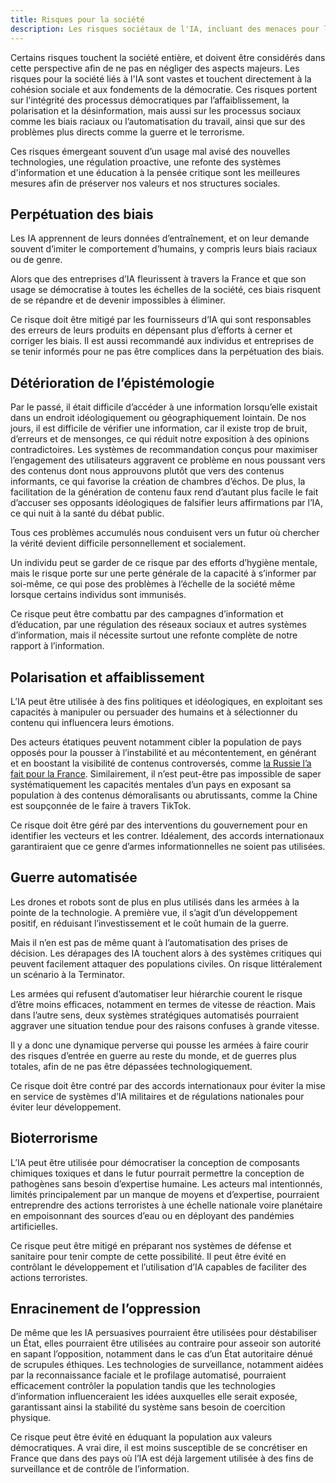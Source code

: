 ```yaml
---
title: Risques pour la société
description: Les risques sociétaux de l'IA, incluant des menaces pour la démocratie, la cohésion sociale et l'emploi, nécessitent une régulation proactive, une refonte des systèmes d'information et une éducation à la pensée critique pour préserver nos valeurs et structures sociales.
---
```


Certains risques touchent la société entière, et doivent être considérés dans cette perspective afin de ne pas en négliger des aspects majeurs. Les risques pour la société liés à l'IA sont vastes et touchent directement à la cohésion sociale et aux fondements de la démocratie. Ces risques portent sur l'intégrité des processus démocratiques par l’affaiblissement, la polarisation et la désinformation, mais aussi sur les processus sociaux comme les biais raciaux ou l’automatisation du travail, ainsi que sur des problèmes plus directs comme la guerre et le terrorisme.

Ces risques émergeant souvent d’un usage mal avisé des nouvelles technologies, une régulation proactive, une refonte des systèmes d'information et une éducation à la pensée critique sont les meilleures mesures afin de préserver nos valeurs et nos structures sociales.

## Perpétuation des biais

Les IA apprennent de leurs données d’entraînement, et on leur demande souvent d’imiter le comportement d’humains, y compris leurs biais raciaux ou de genre.

Alors que des entreprises d’IA fleurissent à travers la France et que son usage se démocratise à toutes les échelles de la société, ces biais risquent de se répandre et de devenir impossibles à éliminer.

Ce risque doit être mitigé par les fournisseurs d’IA qui sont responsables des erreurs de leurs produits en dépensant plus d’efforts à cerner et corriger les biais. Il est aussi recommandé aux individus et entreprises de se tenir informés pour ne pas être complices dans la perpétuation des biais.

## Détérioration de l’épistémologie

Par le passé, il était difficile d’accéder à une information lorsqu’elle existait dans un endroit idéologiquement ou géographiquement lointain. De nos jours, il est difficile de vérifier une information, car il existe trop de bruit, d’erreurs et de mensonges, ce qui réduit notre exposition à des opinions contradictoires. Les systèmes de recommandation conçus pour maximiser l’engagement des utilisateurs aggravent ce problème en nous poussant vers des contenus dont nous approuvons plutôt que vers des contenus informants, ce qui favorise la création de chambres d’échos. De plus, la facilitation de la génération de contenu faux rend d’autant plus facile le fait d’accuser ses opposants idéologiques de falsifier leurs affirmations par l’IA, ce qui nuit à la santé du débat public.

Tous ces problèmes accumulés nous conduisent vers un futur où chercher la vérité devient difficile personnellement et socialement.

Un individu peut se garder de ce risque par des efforts d’hygiène mentale, mais le risque porte sur une perte générale de la capacité à s’informer par soi-même, ce qui pose des problèmes à l’échelle de la société même lorsque certains individus sont immunisés.

Ce risque peut être combattu par des campagnes d’information et d’éducation, par une régulation des réseaux sociaux et autres systèmes d’information, mais il nécessite surtout une refonte complète de notre rapport à l’information.

## Polarisation et affaiblissement

L’IA peut être utilisée à des fins politiques et idéologiques, en exploitant ses capacités à manipuler ou persuader des humains et à sélectionner du contenu qui influencera leurs émotions.

Des acteurs étatiques peuvent notamment cibler la population de pays opposés pour la pousser à l’instabilité et au mécontentement, en générant et en boostant la visibilité de contenus controversés, comme [la Russie l’a fait pour la France](https://downloads.ctfassets.net/kftzwdyauwt9/5IMxzTmUclSOAcWUXbkVrK/3cfab518e6b10789ab8843bcca18b633/Threat_Intel_Report.pdf). Similairement, il n’est peut-être pas impossible de saper systématiquement les capacités mentales d’un pays en exposant sa population à des contenus démoralisants ou abrutissants, comme la Chine est soupçonnée de le faire à travers TikTok.

Ce risque doit être géré par des interventions du gouvernement pour en identifier les vecteurs et les contrer. Idéalement, des accords internationaux garantiraient que ce genre d’armes informationnelles ne soient pas utilisées.

## Guerre automatisée

Les drones et robots sont de plus en plus utilisés dans les armées à la pointe de la technologie. A première vue, il s’agit d’un développement positif, en réduisant l’investissement et le coût humain de la guerre.

Mais il n’en est pas de même quant à l’automatisation des prises de décision. Les dérapages des IA touchent alors à des systèmes critiques qui peuvent facilement attaquer des populations civiles. On risque littéralement un scénario à la Terminator.

Les armées qui refusent d’automatiser leur hiérarchie courent le risque d’être moins efficaces, notamment en termes de vitesse de réaction. Mais dans l’autre sens, deux systèmes stratégiques automatisés pourraient aggraver une situation tendue pour des raisons confuses à grande vitesse.

Il y a donc une dynamique perverse qui pousse les armées à faire courir des risques d’entrée en guerre au reste du monde, et de guerres plus totales, afin de ne pas être dépassées technologiquement.

Ce risque doit être contré par des accords internationaux pour éviter la mise en service de systèmes d’IA militaires et de régulations nationales pour éviter leur développement.

## Bioterrorisme

L’IA peut être utilisée pour démocratiser la conception de composants chimiques toxiques et dans le futur pourrait permettre la conception de pathogènes sans besoin d’expertise humaine. Les acteurs mal intentionnés, limités principalement par un manque de moyens et d’expertise, pourraient entreprendre des actions terroristes à une échelle nationale voire planétaire en empoisonnant des sources d’eau ou en déployant des pandémies artificielles.

Ce risque peut être mitigé en préparant nos systèmes de défense et sanitaire pour tenir compte de cette possibilité. Il peut être évité en contrôlant le développement et l’utilisation d’IA capables de faciliter des actions terroristes.

## Enracinement de l’oppression

De même que les IA persuasives pourraient être utilisées pour déstabiliser un État, elles pourraient être utilisées au contraire pour asseoir son autorité en sapant l’opposition, notamment dans le cas d’un État autoritaire dénué de scrupules éthiques. Les technologies de surveillance, notamment aidées par la reconnaissance faciale et le profilage automatisé, pourraient efficacement contrôler la population tandis que les technologies d’information influenceraient les idées auxquelles elle serait exposée, garantissant ainsi la stabilité du système sans besoin de coercition physique.

Ce risque peut être évité en éduquant la population aux valeurs démocratiques. A vrai dire, il est moins susceptible de se concrétiser en France que dans des pays où l’IA est déjà largement utilisée à des fins de surveillance et de contrôle de l’information.

